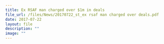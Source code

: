 ```yaml
---
title: Ex RSAF man charged over $1m in deals
file_url: /files/News/20170722_st_ex rsaf man charged over deals.pdf
date: 2017-07-22
layout: file
description: ""
image: ""
---
```

